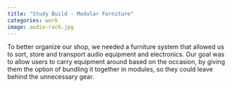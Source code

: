 ```yaml
---
title: "Study Build - Modular Forniture"
categories: work
image: audio-rack.jpg
---
```


To better organize our shop, we needed a furniture system that allowed us to sort, store and transport audio equipment and electronics. Our goal was to allow users to carry equipment around based on the occasion, by giving them the option of bundling it together in modules, so they could leave behind the unnecessary gear.

